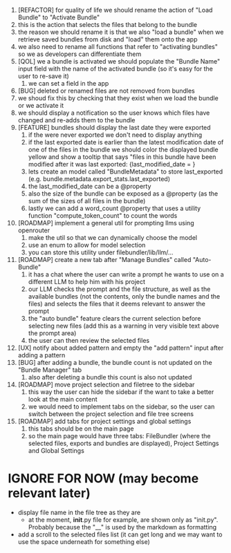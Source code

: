 1. [REFACTOR] for quality of life we should rename the action of "Load Bundle" to "Activate Bundle"
  1. this is the action that selects the files that belong to the bundle
  2. the reason we should rename it is that we also "load a bundle" when we retrieve saved bundles from disk and "load" them onto the app
  3. we also need to rename all functions that refer to "activating bundles" so we as developers can differentiate them
2. [QOL] we a bundle is activated we should populate the "Bundle Name" input field with the name of the activated bundle (so it's easy for the user to re-save it)
   1. we can set a field in the app
3. [BUG] deleted or renamed files are not removed from bundles
  1. we shoud fix this by checking that they exist when we load the bundle or we activate it
  2. we should display a notification so the user knows which files have changed and re-adds them to the bundle
4. [FEATURE] bundles should display the last date they were exported
   1. if the were never exported we don't need to display anything
   2. if the last exported date is earlier than the latest modification date of one of the files in the bundle we should color the displayed bundle yellow and show a tooltip that says "files in this bundle have been modified after it was last exported: {last_modified_date = }
   3. lets create an model called "BundleMetadata" to store last_exported (e.g. bundle.metadata.export_stats.last_exported)
   4. the last_modified_date can be a @property
   5. also the size of the bundle can be exposed as a @property (as the sum of the sizes of all files in the bundle)
   6. lastly we can add a word_count @property that uses a utility function "compute_token_count" to count the words
5. [ROADMAP] implement a general util for prompting llms using openrouter
   1. make the util so that we can dynamically choose the model
   2. use an enum to allow for model selection
   3. you can store this utility under filebundler/lib/llm/...
6. [ROADMAP] create a new tab after "Manage Bundles" called "Auto-Bundle"
   1. it has a chat where the user can write a prompt he wants to use on a different LLM to help him with his project
   2. our LLM checks the prompt and the file structure, as well as the available bundles (not the contents, only the bundle names and the files) and selects the files that it deems relevant to answer the prompt
   3. the "auto bundle" feature clears the current selection before selecting new files (add this as a warning in very visible text above the prompt area)
   4. the user can then review the selected files
7. [UX] notify about added pattern and empty the "add pattern" input after adding a pattern
8. [BUG] after adding a bundle, the bundle count is not updated on the "Bundle Manager" tab
   1. also after deleting a bundle this count is also not updated
9. [ROADMAP] move project selection and filetree to the sidebar
   1.  this way the user can hide the sidebar if the want to take a better look at the main content
   2.  we would need to implement tabs on the sidebar, so the user can switch between the project selection and file tree screens
10. [ROADMAP] add tabs for project settings and global settings
    1.  this tabs should be on the main page
    2.  so the main page would have three tabs: FileBundler (where the selected files, exports and bundles are displayed), Project Settings and Global Settings


# IGNORE FOR NOW (may become relevant later)
- display file name in the file tree as they are
  - at the moment, __init__.py file for example, are shown only as "init.py". Probably because the "__" is used by the markdown as formatting
- add a scroll to the selected files list (it can get long and we may want to use the space underneath for something else)